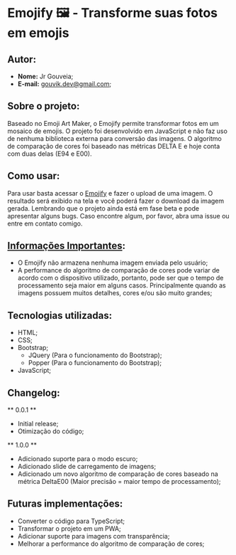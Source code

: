 # Emojify 🖼️ - Transforme suas fotos em emojis

 ## Autor:
  * **Nome:** Jr Gouveia;
  * **E-mail:** gouvik.dev@gmail.com;

 ## Sobre o projeto:
  Baseado no Emoji Art Maker, o Emojify permite transformar fotos em um mosaico de emojis. O projeto foi desenvolvido em JavaScript e não faz uso de nenhuma biblioteca externa para conversão das imagens. O algoritmo de comparação de cores foi baseado nas métricas DELTA E e hoje conta com duas delas (E94 e E00).

 ## Como usar:
Para usar basta acessar o [Emojify](https://emojify-beta.vercel.app/) e fazer o upload de uma imagem. O resultado será exibido na tela e você poderá fazer o download da imagem gerada. Lembrando que o projeto ainda está em fase beta e pode apresentar alguns bugs. Caso encontre algum, por favor, abra uma issue ou entre em contato comigo.

## [Informações Importantes](#informações-importantes):
* O Emojify não armazena nenhuma imagem enviada pelo usuário;
* A performance do algoritmo de comparação de cores pode variar de acordo com o dispositivo utilizado, portanto, pode ser que o tempo de processamento seja maior em alguns casos. Principalmente quando as imagens possuem muitos detalhes, cores e/ou são muito grandes;

## Tecnologias utilizadas:
* HTML;
* CSS;
* Bootstrap;
  * JQuery (Para o funcionamento do Bootstrap);
  * Popper (Para o funcionamento do Bootstrap);
* JavaScript;


## Changelog:

** 0.0.1 **
* Initial release;
* Otimização do código;

** 1.0.0 **
* Adicionado suporte para o modo escuro;
* Adicionado slide de carregamento de imagens;
* Adicionado um novo algoritmo de comparação de cores baseado na métrica DeltaE00 (Maior precisão = maior tempo de processamento);

## Futuras implementações:
* Converter o código para TypeScript;
* Transformar o projeto em um PWA;
* Adicionar suporte para imagens com transparência;
* Melhorar a performance do algoritmo de comparação de cores;
